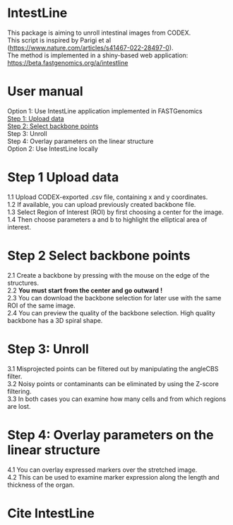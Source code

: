 # IntestLine
This package is aiming to unroll intestinal images from CODEX.\
This script is inspired by Parigi et al (https://www.nature.com/articles/s41467-022-28497-0). \
The method is implemented in a shiny-based web application: https://beta.fastgenomics.org/a/intestline

# User manual
Option 1: Use IntestLine application implemented in FASTGenomics\
[Step 1: Upload data](#step-1-Upload-data)\
[Step 2: Select backbone points](#step-2-Select-backbone-points)\
Step 3: Unroll\
Step 4: Overlay parameters on the linear structure\
Option 2: Use IntestLine locally

# Step 1 Upload data
1.1 Upload CODEX-exported .csv file, containing x and y coordinates.\
1.2 If available, you can upload previously created backbone file.\
1.3 Select Region of Interest (ROI) by first choosing a center for the image.\
1.4 Then choose parameters a and b to highlight the elliptical area of interest.

# Step 2 Select backbone points
2.1 Create a backbone by pressing with the mouse on the edge of the structures.\
2.2 **You must start from the center and go outward !**\
2.3 You can download the backbone selection for later use with the same ROI of the same image.\
2.4 You can preview the quality of the backbone selection. High quality backbone has a 3D spiral shape.

# Step 3: Unroll
3.1 Misprojected points can be filtered out by manipulating the angleCBS filter.\
3.2 Noisy points or contaminants can be eliminated by using the Z-score filtering.\
3.3 In both cases you can examine how many cells and from which regions are lost.

# Step 4: Overlay parameters on the linear structure
4.1 You can overlay expressed markers over the stretched image.\
4.2 This can be used to examine marker expression along the length and thickness of the organ.

# Cite IntestLine


